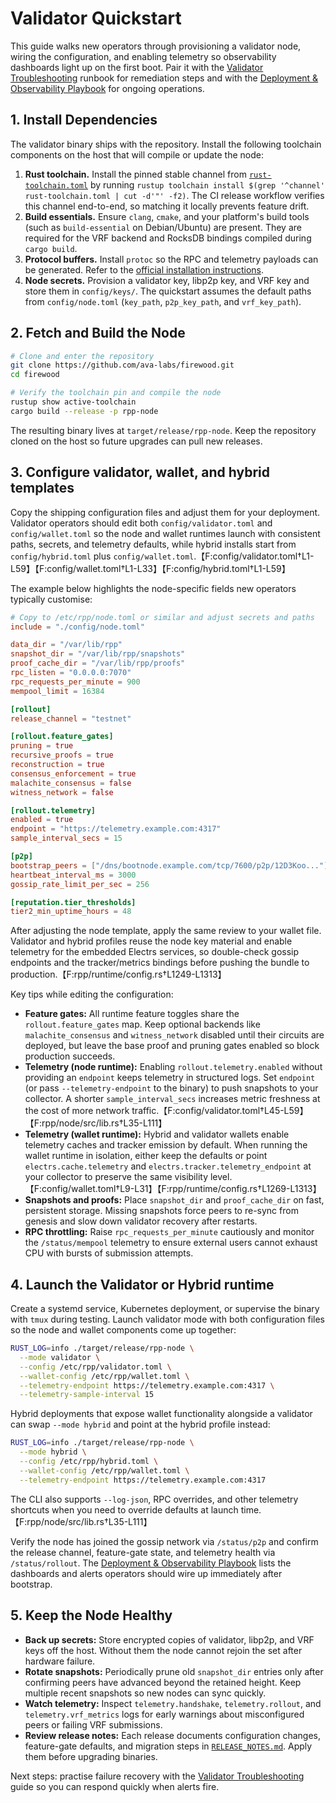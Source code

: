 # Validator Quickstart

This guide walks new operators through provisioning a validator node, wiring the
configuration, and enabling telemetry so observability dashboards light up on
the first boot. Pair it with the [Validator Troubleshooting](./validator_troubleshooting.md)
runbook for remediation steps and with the
[Deployment & Observability Playbook](./deployment_observability.md) for
ongoing operations.

## 1. Install Dependencies

The validator binary ships with the repository. Install the following toolchain
components on the host that will compile or update the node:

1. **Rust toolchain.** Install the pinned stable channel from
   [`rust-toolchain.toml`](../rust-toolchain.toml) by running
   `rustup toolchain install $(grep '^channel' rust-toolchain.toml | cut -d'"' -f2)`.
   The CI release workflow verifies this channel end-to-end, so matching it
   locally prevents feature drift.
2. **Build essentials.** Ensure `clang`, `cmake`, and your platform's build
   tools (such as `build-essential` on Debian/Ubuntu) are present. They are
   required for the VRF backend and RocksDB bindings compiled during `cargo
   build`.
3. **Protocol buffers.** Install `protoc` so the RPC and telemetry payloads can
   be generated. Refer to the [official installation instructions](https://grpc.io/docs/protoc-installation/).
4. **Node secrets.** Provision a validator key, libp2p key, and VRF key and
   store them in `config/keys/`. The quickstart assumes the default paths from
   `config/node.toml` (`key_path`, `p2p_key_path`, and `vrf_key_path`).

## 2. Fetch and Build the Node

```sh
# Clone and enter the repository
git clone https://github.com/ava-labs/firewood.git
cd firewood

# Verify the toolchain pin and compile the node
rustup show active-toolchain
cargo build --release -p rpp-node
```

The resulting binary lives at `target/release/rpp-node`. Keep the repository
cloned on the host so future upgrades can pull new releases.

## 3. Configure validator, wallet, and hybrid templates

Copy the shipping configuration files and adjust them for your deployment.
Validator operators should edit both `config/validator.toml` and
`config/wallet.toml` so the node and wallet runtimes launch with consistent
paths, secrets, and telemetry defaults, while hybrid installs start from
`config/hybrid.toml` plus `config/wallet.toml`.【F:config/validator.toml†L1-L59】【F:config/wallet.toml†L1-L33】【F:config/hybrid.toml†L1-L59】

The example below highlights the node-specific fields new operators typically
customise:

```toml
# Copy to /etc/rpp/node.toml or similar and adjust secrets and paths
include = "./config/node.toml"

data_dir = "/var/lib/rpp"
snapshot_dir = "/var/lib/rpp/snapshots"
proof_cache_dir = "/var/lib/rpp/proofs"
rpc_listen = "0.0.0.0:7070"
rpc_requests_per_minute = 900
mempool_limit = 16384

[rollout]
release_channel = "testnet"

[rollout.feature_gates]
pruning = true
recursive_proofs = true
reconstruction = true
consensus_enforcement = true
malachite_consensus = false
witness_network = false

[rollout.telemetry]
enabled = true
endpoint = "https://telemetry.example.com:4317"
sample_interval_secs = 15

[p2p]
bootstrap_peers = ["/dns/bootnode.example.com/tcp/7600/p2p/12D3Koo..."]
heartbeat_interval_ms = 3000
gossip_rate_limit_per_sec = 256

[reputation.tier_thresholds]
tier2_min_uptime_hours = 48
```

After adjusting the node template, apply the same review to your wallet file.
Validator and hybrid profiles reuse the node key material and enable telemetry
for the embedded Electrs services, so double-check gossip endpoints and the
tracker/metrics bindings before pushing the bundle to production.【F:rpp/runtime/config.rs†L1249-L1313】

Key tips while editing the configuration:

- **Feature gates:** All runtime feature toggles share the
  `rollout.feature_gates` map. Keep optional backends like `malachite_consensus`
  and `witness_network` disabled until their circuits are deployed, but leave
  the base proof and pruning gates enabled so block production succeeds.
- **Telemetry (node runtime):** Enabling `rollout.telemetry.enabled` without
  providing an `endpoint` keeps telemetry in structured logs. Set `endpoint`
  (or pass `--telemetry-endpoint` to the binary) to push snapshots to your
  collector. A shorter `sample_interval_secs` increases metric freshness at the
  cost of more network traffic.【F:config/validator.toml†L45-L59】【F:rpp/node/src/lib.rs†L35-L111】
- **Telemetry (wallet runtime):** Hybrid and validator wallets enable telemetry
  caches and tracker emission by default. When running the wallet runtime in
  isolation, either keep the defaults or point `electrs.cache.telemetry` and
  `electrs.tracker.telemetry_endpoint` at your collector to preserve the same
  visibility level.【F:config/wallet.toml†L9-L31】【F:rpp/runtime/config.rs†L1269-L1313】
- **Snapshots and proofs:** Place `snapshot_dir` and `proof_cache_dir` on fast,
  persistent storage. Missing snapshots force peers to re-sync from genesis and
  slow down validator recovery after restarts.
- **RPC throttling:** Raise `rpc_requests_per_minute` cautiously and monitor the
  `/status/mempool` telemetry to ensure external users cannot exhaust CPU with
  bursts of submission attempts.

## 4. Launch the Validator or Hybrid runtime

Create a systemd service, Kubernetes deployment, or supervise the binary with
`tmux` during testing. Launch validator mode with both configuration files so
the node and wallet components come up together:

```sh
RUST_LOG=info ./target/release/rpp-node \
  --mode validator \
  --config /etc/rpp/validator.toml \
  --wallet-config /etc/rpp/wallet.toml \
  --telemetry-endpoint https://telemetry.example.com:4317 \
  --telemetry-sample-interval 15
```

Hybrid deployments that expose wallet functionality alongside a validator can
swap `--mode hybrid` and point at the hybrid profile instead:

```sh
RUST_LOG=info ./target/release/rpp-node \
  --mode hybrid \
  --config /etc/rpp/hybrid.toml \
  --wallet-config /etc/rpp/wallet.toml \
  --telemetry-endpoint https://telemetry.example.com:4317
```

The CLI also supports `--log-json`, RPC overrides, and other telemetry
shortcuts when you need to override defaults at launch time.【F:rpp/node/src/lib.rs†L35-L111】

Verify the node has joined the gossip network via `/status/p2p` and confirm the
release channel, feature-gate state, and telemetry health via
`/status/rollout`. The [Deployment & Observability Playbook](./deployment_observability.md)
lists the dashboards and alerts operators should wire up immediately after
bootstrap.

## 5. Keep the Node Healthy

- **Back up secrets:** Store encrypted copies of validator, libp2p, and VRF keys
  off the host. Without them the node cannot rejoin the set after hardware
  failure.
- **Rotate snapshots:** Periodically prune old `snapshot_dir` entries only after
  confirming peers have advanced beyond the retained height. Keep multiple
  recent snapshots so new nodes can sync quickly.
- **Watch telemetry:** Inspect `telemetry.handshake`, `telemetry.rollout`, and
  `telemetry.vrf_metrics` logs for early warnings about misconfigured peers or
  failing VRF submissions.
- **Review release notes:** Each release documents configuration changes,
  feature-gate defaults, and migration steps in [`RELEASE_NOTES.md`](../RELEASE_NOTES.md).
  Apply them before upgrading binaries.

Next steps: practise failure recovery with the
[Validator Troubleshooting](./validator_troubleshooting.md) guide so you can
respond quickly when alerts fire.
